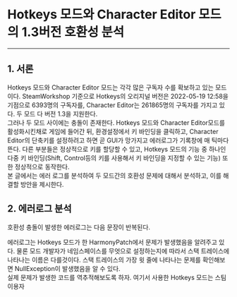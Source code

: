 # Hotkeys 모드와 Character Editor 모드의 1.3버전 호환성 분석
---
## 1. 서론
Hotkeys 모드와 Character Editor 모드는 각각 많은 구독자 수를 확보하고 있는 모드이다. SteamWorkshop 기준으로 Hotkeys의 오리지널 버전은 2022-05-19 12:58을 기점으로 6393명의 구독자를, Character Editor는 261865명의 구독자를 가지고 있다. 두 모드 다 버전 1.3을 지원한다.  
그러나 두 모드 사이에는 충돌이 존재한다. Hotkeys 모드와 Character Editor모드를 활성화시킨채로 게임에 들어간 뒤, 환경설정에서 키 바인딩을 클릭하고, Character Editor의 단축키를 설정하려고 하면 곧 GUI가 망가지고 에러로그가 기록창에 매 틱마다 뜬다. 다른 부분들은 정상적으로 키를 할당할 수 있고, Hotkeys 모드의 기능 중 하나인 다중 키 바인딩(Shift, Control등의 키를 사용해서 키 바인딩을 지정할 수 있는 기능) 또한 정상적으로 동작한다.  
본 글에서는 에러 로그를 분석하여 두 모드간의 호환성 문제에 대해서 분석하고, 이를 해결할 방안을 제시한다.

## 2. 에러로그 분석
호환성 충돌이 발생한 에러로그는 다음 문장이 반복된다.  
  
에러로그는 Hotkeys 모드가 한 HarmonyPatch에서 문제가 발생했음을 알려주고 있다. 물론 모드 개발자가 네임스페이스를 무엇으로 설정하는지에 따라서 스택 트레이스에 나타나는 이름은 다를것이다. 스택 트레이스의 가장 윗 줄에 나타나는 문제를 확인해보면 NullException이 발생했음을 알 수 있다.  
실제 문제가 발생한 코드를 역추적해보도록 하자. 여기서 사용한 Hotkeys 모드는 스팀 이용자